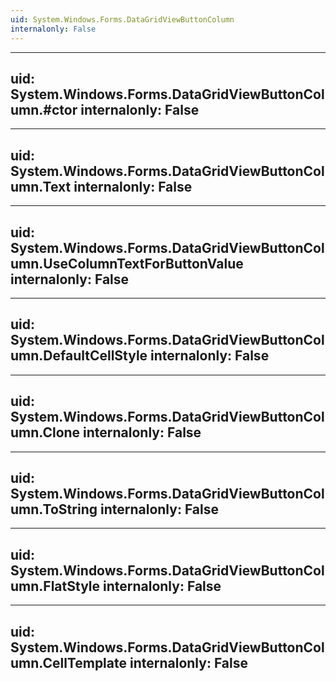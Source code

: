 ```yaml
---
uid: System.Windows.Forms.DataGridViewButtonColumn
internalonly: False
---
```


---
uid: System.Windows.Forms.DataGridViewButtonColumn.#ctor
internalonly: False
---

---
uid: System.Windows.Forms.DataGridViewButtonColumn.Text
internalonly: False
---

---
uid: System.Windows.Forms.DataGridViewButtonColumn.UseColumnTextForButtonValue
internalonly: False
---

---
uid: System.Windows.Forms.DataGridViewButtonColumn.DefaultCellStyle
internalonly: False
---

---
uid: System.Windows.Forms.DataGridViewButtonColumn.Clone
internalonly: False
---

---
uid: System.Windows.Forms.DataGridViewButtonColumn.ToString
internalonly: False
---

---
uid: System.Windows.Forms.DataGridViewButtonColumn.FlatStyle
internalonly: False
---

---
uid: System.Windows.Forms.DataGridViewButtonColumn.CellTemplate
internalonly: False
---
